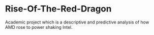 # Rise-Of-The-Red-Dragon
Academic project which is a descriptive and predictive analysis of how AMD rose to power shaking Intel.
